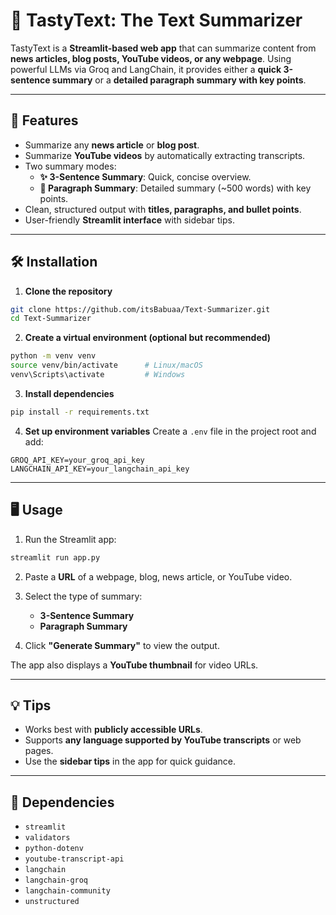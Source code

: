 # 📝 TastyText: The Text Summarizer

TastyText is a **Streamlit-based web app** that can summarize content from **news articles, blog posts, YouTube videos, or any webpage**. Using powerful LLMs via Groq and LangChain, it provides either a **quick 3-sentence summary** or a **detailed paragraph summary with key points**.

---

## 🚀 Features

- Summarize any **news article** or **blog post**.
- Summarize **YouTube videos** by automatically extracting transcripts.
- Two summary modes:
  - **✨ 3-Sentence Summary**: Quick, concise overview.
  - **📄 Paragraph Summary**: Detailed summary (~500 words) with key points.
- Clean, structured output with **titles, paragraphs, and bullet points**.
- User-friendly **Streamlit interface** with sidebar tips.

---

## 🛠️ Installation

1. **Clone the repository**
```bash
git clone https://github.com/itsBabuaa/Text-Summarizer.git
cd Text-Summarizer
````

2. **Create a virtual environment (optional but recommended)**

```bash
python -m venv venv
source venv/bin/activate      # Linux/macOS
venv\Scripts\activate         # Windows
```

3. **Install dependencies**

```bash
pip install -r requirements.txt
```

4. **Set up environment variables**
   Create a `.env` file in the project root and add:

```
GROQ_API_KEY=your_groq_api_key
LANGCHAIN_API_KEY=your_langchain_api_key
```

---

## 🖥️ Usage

1. Run the Streamlit app:

```bash
streamlit run app.py
```

2. Paste a **URL** of a webpage, blog, news article, or YouTube video.
3. Select the type of summary:

   * **3-Sentence Summary**
   * **Paragraph Summary**
4. Click **"Generate Summary"** to view the output.

The app also displays a **YouTube thumbnail** for video URLs.

---

## 💡 Tips

* Works best with **publicly accessible URLs**.
* Supports **any language supported by YouTube transcripts** or web pages.
* Use the **sidebar tips** in the app for quick guidance.

---

## 🔧 Dependencies

* `streamlit`
* `validators`
* `python-dotenv`
* `youtube-transcript-api`
* `langchain`
* `langchain-groq`
* `langchain-community`
* `unstructured`
